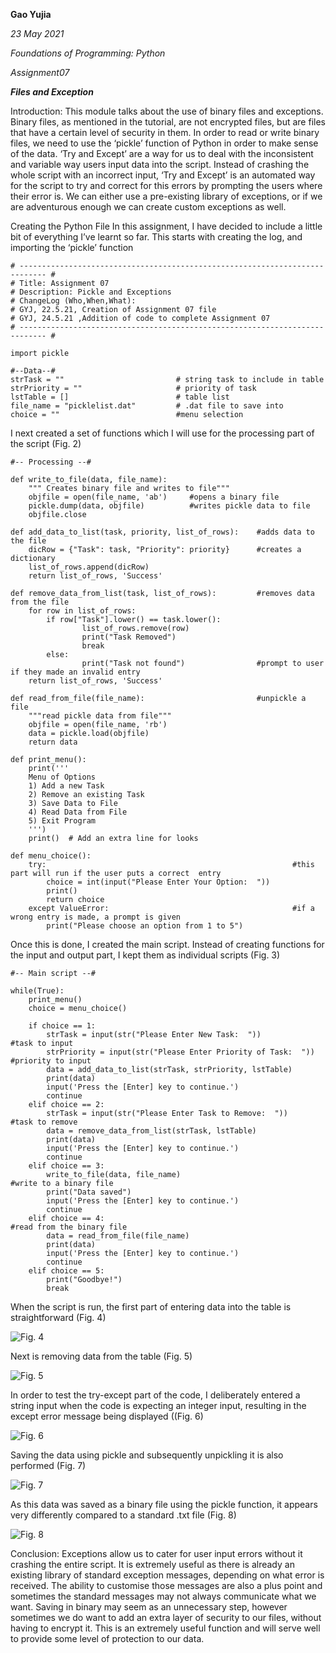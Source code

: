 **Gao Yujia**

*23 May 2021*

*Foundations of Programming: Python*

*Assignment07*


***Files and Exception***

Introduction:
This module talks about the use of binary files and exceptions. Binary files, as mentioned in the tutorial, are not encrypted files, but are files that have a certain level of security in them. In order to read or write binary files, we need to use the ‘pickle’ function of Python in order to make sense of the data. 
‘Try and Except’ are a way for us to deal with the inconsistent and variable way users input data into the script. Instead of crashing the whole script with an incorrect input, ‘Try and Except’ is an automated way for the script to try and correct for this errors by prompting the users where their error is. We  can either use a pre-existing library of exceptions, or if we are adventurous enough we can create custom exceptions as well. 

Creating the Python File
In this assignment, I have decided to include a little bit of everything I’ve learnt so far. This starts with creating the log, and importing the ‘pickle’ function
```
# ---------------------------------------------------------------------------- #
# Title: Assignment 07
# Description: Pickle and Exceptions
# ChangeLog (Who,When,What):
# GYJ, 22.5.21, Creation of Assignment 07 file
# GYJ, 24.5.21 ,Addition of code to complete Assignment 07
# ---------------------------------------------------------------------------- #

import pickle

#--Data--#
strTask = ""                         # string task to include in table
strPriority = ""                     # priority of task
lstTable = []                        # table list
file_name = "picklelist.dat"         # .dat file to save into
choice = ""                          #menu selection
```
I next created a set of functions which I will use for the processing part of the script (Fig. 2)

```
#-- Processing --#

def write_to_file(data, file_name):
    """ Creates binary file and writes to file"""
    objfile = open(file_name, 'ab')     #opens a binary file
    pickle.dump(data, objfile)          #writes pickle data to file
    objfile.close

def add_data_to_list(task, priority, list_of_rows):    #adds data to the file
    dicRow = {"Task": task, "Priority": priority}      #creates a dictionary
    list_of_rows.append(dicRow)
    return list_of_rows, 'Success'

def remove_data_from_list(task, list_of_rows):         #removes data from the file
    for row in list_of_rows:
        if row["Task"].lower() == task.lower():
                list_of_rows.remove(row)
                print("Task Removed")
                break
        else:
                print("Task not found")                #prompt to user if they made an invalid entry
    return list_of_rows, 'Success'

def read_from_file(file_name):                         #unpickle a file
    """read pickle data from file"""
    objfile = open(file_name, 'rb')
    data = pickle.load(objfile)
    return data

def print_menu():
    print('''
    Menu of Options
    1) Add a new Task
    2) Remove an existing Task
    3) Save Data to File        
    4) Read Data from File
    5) Exit Program
    ''')
    print()  # Add an extra line for looks

def menu_choice():
    try:                                                       #this part will run if the user puts a correct  entry
        choice = int(input("Please Enter Your Option:  "))
        print()
        return choice
    except ValueError:                                         #if a wrong entry is made, a prompt is given
        print("Please choose an option from 1 to 5")

```
Once this is done, I created the main script. Instead of creating functions for the input and output part, I kept them as individual scripts (Fig. 3)
 
```
#-- Main script --#

while(True):
    print_menu()
    choice = menu_choice()

    if choice == 1:
        strTask = input(str("Please Enter New Task:  "))                #task to input
        strPriority = input(str("Please Enter Priority of Task:  "))    #priority to input
        data = add_data_to_list(strTask, strPriority, lstTable)
        print(data)
        input('Press the [Enter] key to continue.')
        continue
    elif choice == 2:
        strTask = input(str("Please Enter Task to Remove:  "))          #task to remove
        data = remove_data_from_list(strTask, lstTable)
        print(data)
        input('Press the [Enter] key to continue.')
        continue
    elif choice == 3:
        write_to_file(data, file_name)                                  #write to a binary file
        print("Data saved")
        input('Press the [Enter] key to continue.')
        continue
    elif choice == 4:                                                   #read from the binary file
        data = read_from_file(file_name)
        print(data)
        input('Press the [Enter] key to continue.')
        continue
    elif choice == 5:
        print("Goodbye!")
        break
```

When the script is run, the first part of entering data into the table is straightforward (Fig. 4)
 
![Fig. 4](https://github.com/yujiagao/IntroToProg-Python-Mod07/blob/main/Picture4.png "Fig. 4")

Next is removing data from the table (Fig. 5)
 
![Fig. 5](https://github.com/yujiagao/IntroToProg-Python-Mod07/blob/main/Picture5.png "Fig. 5")

In order to test the try-except part of the code, I deliberately entered a string input when the code is expecting an integer input, resulting in the except error message being displayed ((Fig. 6)
 
![Fig. 6](https://github.com/yujiagao/IntroToProg-Python-Mod07/blob/main/Picture6.png "Fig. 6")

Saving the data using pickle and subsequently unpickling it is also performed (Fig. 7)
 
![Fig. 7](https://github.com/yujiagao/IntroToProg-Python-Mod07/blob/main/Picture7.png "Fig. 7")

As this data was saved as a binary file using the pickle function, it appears very differently compared to a standard .txt file (Fig. 8)
 
![Fig. 8](https://github.com/yujiagao/IntroToProg-Python-Mod07/blob/main/Picture8.png "Fig. 8")

Conclusion:
Exceptions allow us to cater for user input errors without it crashing the entire script. It is extremely useful as there is already an existing library of standard exception messages, depending on what error is received. The ability to customise those messages are also a plus point and sometimes the standard messages may not always communicate what we want. 
Saving in binary may seem as an unnecessary step, however sometimes we do want to add an extra layer of security to our files, without having to encrypt it. This is an extremely useful function and will serve well to provide some level of protection to our data.
